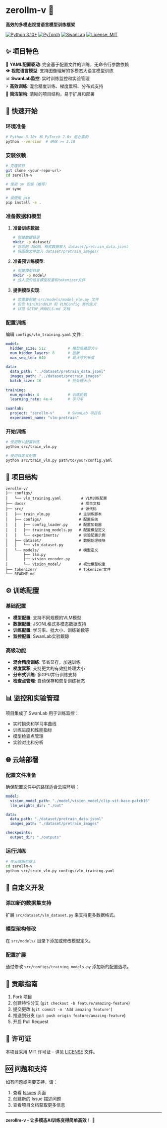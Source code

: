 # zerollm-v 🚀

**高效的多模态视觉语言模型训练框架**

[![Python 3.10+](https://img.shields.io/badge/Python-3.10+-blue.svg)](https://www.python.org/downloads/)
[![PyTorch](https://img.shields.io/badge/PyTorch-2.8+-orange.svg)](https://pytorch.org/)
[![SwanLab](https://img.shields.io/badge/SwanLab-监控支持-green.svg)](https://swanlab.cn/)
[![License: MIT](https://img.shields.io/badge/License-MIT-green.svg)](https://opensource.org/licenses/MIT)

## ✨ 项目特色

🎯 **YAML配置驱动**: 完全基于配置文件的训练，无命令行参数依赖  
👁️ **视觉语言模型**: 支持图像理解的多模态大语言模型训练  
📊 **SwanLab监控**: 实时训练监控和实验管理  
⚡ **高效训练**: 混合精度训练、梯度累积、分布式支持  
🔧 **简洁架构**: 清晰的项目结构，易于扩展和部署

## 🚀 快速开始

### 环境准备

```bash
# Python 3.10+ 和 PyTorch 2.8+ 是必需的
python --version  # 确保 >= 3.10
```

### 安装依赖

```bash
# 克隆项目
git clone <your-repo-url>
cd zerollm-v

# 使用 uv 安装（推荐）
uv sync

# 或使用 pip
pip install -e .
```

### 准备数据和模型

1. **准备训练数据**:
   ```bash
   # 创建数据目录
   mkdir -p dataset/
   # 将您的 JSONL 格式数据放入 dataset/pretrain_data.jsonl
   # 将图像文件放入 dataset/pretrain_images/
   ```

2. **准备预训练模型**:
   ```bash
   # 创建模型目录
   mkdir -p model/
   # 放入您的语言模型权重和tokenizer文件
   ```

3. **提供模型实现**:
   ```bash
   # 您需要创建 src/models/model_vlm.py 文件
   # 包含 MiniMindVLM 和 VLMConfig 类的定义
   # 详见 SETUP_MODELS.md 文档
   ```

### 配置训练

编辑 `configs/vlm_training.yaml` 文件：

```yaml
model:
  hidden_size: 512          # 模型隐藏层大小
  num_hidden_layers: 8      # 层数
  max_seq_len: 640          # 最大序列长度
  
data:
  data_path: "../dataset/pretrain_data.jsonl"
  images_path: "../dataset/pretrain_images"
  batch_size: 16            # 批处理大小
  
training:
  num_epochs: 4             # 训练轮数
  learning_rate: 4e-4       # 学习率
  
swanlab:
  project: "zerollm-v"      # SwanLab 项目名
  experiment_name: "vlm-pretrain"
```

### 开始训练

```bash
# 使用默认配置训练
python src/train_vlm.py

# 使用自定义配置
python src/train_vlm.py path/to/your/config.yaml
```

## 📁 项目结构

```
zerollm-v/
├── configs/
│   └── vlm_training.yaml         # VLM训练配置
├── docs/                         # 项目文档
├── src/                          # 源代码
│   ├── train_vlm.py             # 主训练脚本
│   ├── configs/                 # 配置系统
│   │   ├── config_loader.py     # 配置加载器
│   │   ├── training_models.py   # 配置模型定义
│   │   └── experiments/         # 实验配置示例
│   ├── dataset/                 # 数据处理模块
│   │   └── vlm_dataset.py
│   └── models/                  # 模型定义
│       ├── llm.py
│       ├── vision_encoder.py
│       └── vision_model/        # 视觉模型权重
├── tokenizer/                   # Tokenizer文件
└── README.md
```

## ⚙️ 训练配置

### 基础配置

- **模型配置**: 支持不同规模的VLM模型
- **数据配置**: JSONL格式多模态数据支持
- **训练配置**: 学习率、批大小、训练轮数等
- **监控配置**: SwanLab实验跟踪

### 高级功能

- **混合精度训练**: 节省显存，加速训练
- **梯度累积**: 支持更大的有效批处理大小
- **分布式训练**: 多GPU并行训练支持
- **检查点管理**: 自动保存和恢复训练状态

## 📊 监控和实验管理

项目集成了 SwanLab 用于训练监控：

- 实时损失和学习率曲线
- 训练进度和性能指标
- 模型检查点管理
- 实验对比和分析

## 🌐 云端部署

### 配置文件准备

确保配置文件中的路径适合云端环境：

```yaml
model:
  vision_model_path: "./model/vision_model/clip-vit-base-patch16"
  llm_weights_dir: "./out"

data:
  data_path: "./dataset/pretrain_data.jsonl"
  images_path: "./dataset/pretrain_images"

checkpoints:
  output_dir: "./outputs"
```

### 运行训练

```bash
# 在云端服务器上
cd zerollm-v
python src/train_vlm.py configs/vlm_training.yaml
```

## 🔧 自定义开发

### 添加新的数据集支持

扩展 `src/dataset/vlm_dataset.py` 来支持更多数据格式。

### 模型架构修改

在 `src/models/` 目录下添加或修改模型定义。

### 配置扩展

通过修改 `src/configs/training_models.py` 添加新的配置选项。

## 🤝 贡献指南

1. Fork 项目
2. 创建特性分支 (`git checkout -b feature/amazing-feature`)
3. 提交更改 (`git commit -m 'Add amazing feature'`)
4. 推送到分支 (`git push origin feature/amazing-feature`)
5. 开启 Pull Request

## 📄 许可证

本项目采用 MIT 许可证 - 详见 [LICENSE](LICENSE) 文件。

## 🆘 问题和支持

如有问题或需要支持，请：

1. 查看 [Issues](../../issues) 页面
2. 创建新的 Issue 描述问题
3. 查看项目文档获取更多信息

---

**zerollm-v - 让多模态AI训练变得简单高效！** 🎉